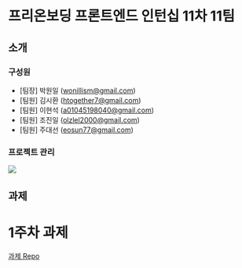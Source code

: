 # 프리온보딩 프론트엔드 인턴십 11차 11팀

## 소개

### 구성원  
- [팀장] 박원일 (wonillism@gmail.com)
- [팀원] 김시환 (htogether7@gmail.com)
- [팀원] 이현석 (a01045198040@gmail.com)
- [팀원] 조진일 (olzlel2000@gmail.com)
- [팀원] 주대선 (eosun77@gmail.com)

### 프로젝트 관리
<img src="https://img.shields.io/badge/GitHub-#181717?style=flat&logo=GitHub&logoColor=white"/>


## 과제  
# 1주차 과제

[과제 Repo](https://github.com/pre-onboarding-11th-11team/pre-onboarding-11th-1-11)
